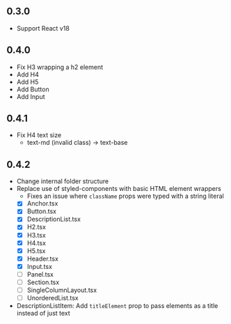 ## 0.3.0

- Support React v18

## 0.4.0

- Fix H3 wrapping a h2 element
- Add H4
- Add H5
- Add Button
- Add Input

## 0.4.1

- Fix H4 text size
  - text-md (invalid class) -> text-base

## 0.4.2

- Change internal folder structure
- Replace use of styled-components with basic HTML element wrappers
  - Fixes an issue where `className` props were typed with a string literal
  - [x] Anchor.tsx
  - [x] Button.tsx
  - [x] DescriptionList.tsx
  - [x] H2.tsx
  - [x] H3.tsx
  - [x] H4.tsx
  - [x] H5.tsx
  - [x] Header.tsx
  - [x] Input.tsx
  - [ ] Panel.tsx
  - [ ] Section.tsx
  - [ ] SingleColumnLayout.tsx
  - [ ] UnorderedList.tsx
- DescriptionListItem: Add `titleElement` prop to pass elements as a title instead of just text